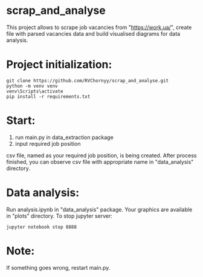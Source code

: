 # scrap_and_analyse
This project allows to scrape job vacancies from "https://work.ua/",
create file with parsed vacancies data and build visualised diagrams
for data analysis.

# Project initialization:
~~~
git clone https://github.com/RVChornyy/scrap_and_analyse.git
python -m venv venv
venv\Scripts\activate
pip install -r requirements.txt
~~~
# Start:
1) run main.py in data_extraction package
2) input required job position

csv file, named as your required job position, is being created.
After process finished, you can observe csv file with appropriate name in
"data_analysis" directory. 

# Data analysis:
Run analysis.ipynb in "data_analysis" package.
Your graphics are available in "plots" directory.
To stop jupyter server:
~~~
jupyter notebook stop 8888
~~~

# Note:
If something goes wrong, restart main.py. 
